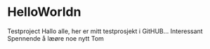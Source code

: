 # HelloWorldn
Testproject
Hallo alle, her er mitt testprosjekt i GitHUB...
Interessant
Spennende å læøre noe nytt
Tom
